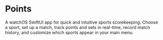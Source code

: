 # Points
A watchOS SwiftUI app for quick and intuitive sports scorekeeping. Choose a sport, set up a match, track points and sets in real-time, record match history, and customize which sports appear in your main menu.
